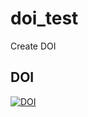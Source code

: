 # doi_test
Create DOI

## DOI
[![DOI](https://zenodo.org/badge/337843882.svg)](https://zenodo.org/badge/latestdoi/337843882)
